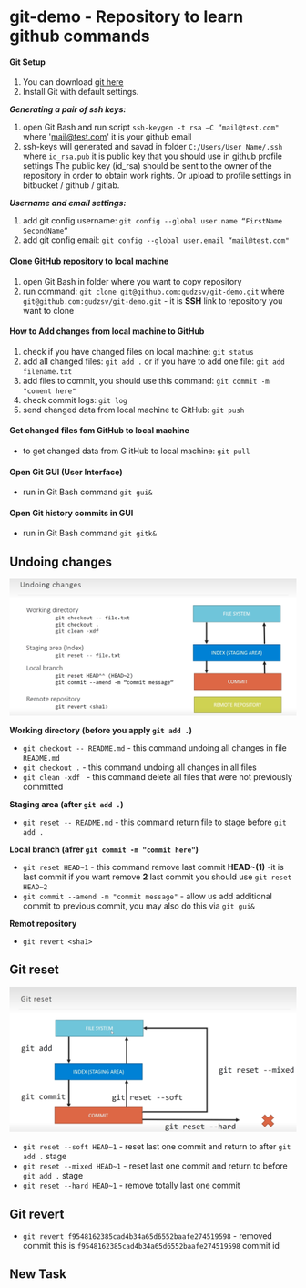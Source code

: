 # git-demo - Repository to learn github commands

#### Git Setup
1) You can download [git here](http://git-scm.com/downloads)
2) Install Git with default settings.

***Generating a pair of ssh keys:***
1) open Git Bash and run script `ssh-keygen -t rsa –C “mail@test.com"` where 'mail@test.com' it is your github email
2) ssh-keys will generated and savad in folder `C:/Users/User_Name/.ssh` where `id_rsa.pub` it is public key that you should use in github  profile settings
The public key (id_rsa) should be sent to the owner of the repository in order to obtain work rights. Or upload to profile settings in bitbucket / github / gitlab.

***Username and email settings:***
1) add git config username: `git config --global user.name “FirstName SecondName“`
2) add git config email: `git config --global user.email “mail@test.com"`

#### Clone GitHub repository to local machine
1) open Git Bash in folder where you want to copy repository
2) run command:  `git clone git@github.com:gudzsv/git-demo.git` where `git@github.com:gudzsv/git-demo.git` - it is **SSH** link to repository you want to clone
#### How to Add changes from local machine to GitHub
1) check if you have changed files on local machine:  `git status`
2) add all changed files: `git add .` or if you have to add one file: `git add filename.txt`
3) add files to commit, you should use this command: `git commit -m "coment here"`
4) check commit logs: `git log`
5) send changed data from local machine to GitHub: `git push`
#### Get changed files fom GitHub to local machine
- to get changed data from G 	itHub to local machine: `git pull`
#### Open Git GUI (User Interface)
- run in Git Bash command `git gui&`
#### Open Git history commits in GUI
- run in Git Bash command `git gitk&`
## Undoing changes
![Git undoing changes](./assets/image-1.png)

**Working directory (before you apply `git add .`)**
- `git checkout -- README.md` - this command undoing all changes in file `README.md`
-  `git checkout .` - this command undoing all changes in all files
-  `git clean -xdf ` - this command delete all files that were not previously committed

**Staging area (after `git add .`)**
- `git reset -- README.md` - this command return file to stage before `git add .`

**Local branch (afrer `git commit -m "commit here"`)**
- `git reset HEAD~1` - this command remove last commit **HEAD~(1)** -it is last commit if you want remove **2** last commit you should use `git reset HEAD~2`
- `git commit --amend -m "commit message"` - allow us add additional commit to previous commit, you may also do this via `git gui&`

**Remot repository**
- `git revert <sha1>`

## Git reset
![Git reset](./assets/image.png)

- `git reset --soft HEAD~1` - reset last one commit and return to after `git add .` stage
- `git reset --mixed HEAD~1` - reset last one commit and return to before `git add .` stage
- `git reset --hard HEAD~1` - remove totally last one commit

## Git revert
- `git revert f9548162385cad4b34a65d6552baafe274519598` - removed commit this is `f9548162385cad4b34a65d6552baafe274519598` commit id

## New Task
